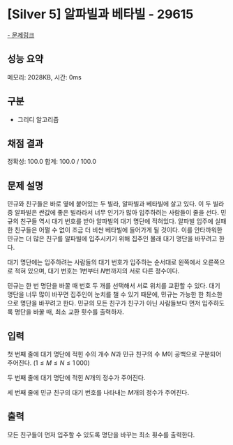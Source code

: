 # [Silver 5] 알파빌과 베타빌 - 29615

<a href="https://www.acmicpc.net/problem/29615">- 문제링크</a>

## 성능 요약

메모리: 2028KB, 시간: 0ms

## 구분

- 그리디 알고리즘

## 채점 결과

정확성: 100.0
합계: 100.0 / 100.0

## 문제 설명

민규와 친구들은 바로 옆에 붙어있는 두 빌라, 알파빌과 베타빌에 살고 있다. 이 두 빌라 중 알파빌은 싼값에 좋은 빌라라서 너무 인기가 많아 입주하려는 사람들이 줄을 선다. 민규의 친구들 역시 대기 번호를 받아 알파빌의 대기 명단에 적혀있다. 알파빌 입주에 실패한 친구들은 어쩔 수 없이 조금 더 비싼 베타빌에 들어가게 될 것이다. 이를 안타까워한 민규는 더 많은 친구를 알파빌에 입주시키기 위해 집주인 몰래 대기 명단을 바꾸려고 한다.

대기 명단에는 입주하려는 사람들의 대기 번호가 입주하는 순서대로 왼쪽에서 오른쪽으로 적혀 있으며, 대기 번호는 $1$번부터 $N$번까지의 서로 다른 정수이다.

민규는 한 번 명단을 바꿀 때 번호 두 개를 선택해서 서로 위치를 교환할 수 있다. 대기 명단을 너무 많이 바꾸면 집주인이 눈치를 챌 수 있기 때문에, 민규는 가능한 한 최소한으로 명단을 바꾸려고 한다. 민규의 모든 친구가 친구가 아닌 사람들보다 먼저 입주하도록 명단을 바꿀 때, 최소 교환 횟수를 출력하자.

## 입력

첫 번째 줄에 대기 명단에 적힌 수의 개수 $N$과 민규 친구의 수 $M$이 공백으로 구분되어 주어진다. ($1 \le M \le N \le 1\,000$)

두 번째 줄에 대기 명단에 적힌 $N$개의 정수가 주어진다.

세 번째 줄에 민규 친구의 대기 번호를 나타내는 $M$개의 정수가 주어진다.

## 출력

모든 친구들이 먼저 입주할 수 있도록 명단을 바꾸는 최소 횟수를 출력한다.
